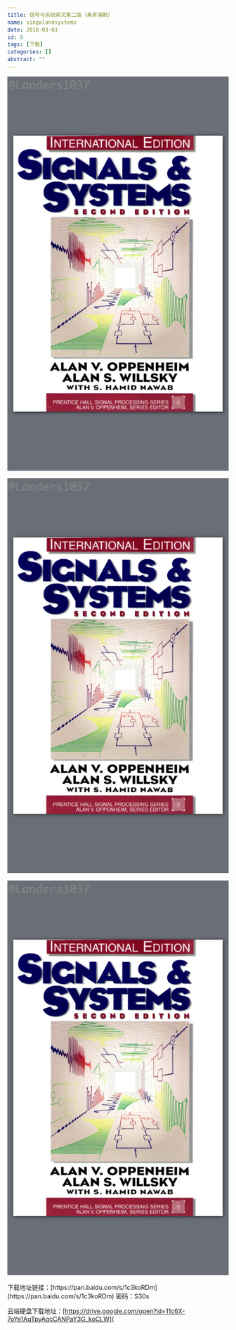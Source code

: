 ```yaml
---
title: 信号与系统英文第二版（奥本海默）
name: singalandsystems
date: 2018-03-03
id: 0
tags: [下载]
categories: []
abstract: ""
---
```



![](/images/signal.webp)


<!--more-->
![](/images/signal.webp)


<!--more-->


![](/images/signal.webp)

<!--more-->下载地址链接：[https://pan.baidu.com/s/1c3koRDm](https://pan.baidu.com/s/1c3koRDm) 密码：S30s

 云端硬盘下载地址：[https://drive.google.com/open?id=11c6X-7oYe1AqTpyAqcCANPaY3G_koCLW](
